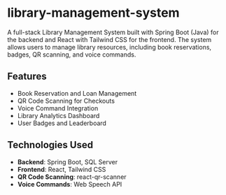 # library-management-system

A full-stack Library Management System built with Spring Boot (Java) for the backend and React with Tailwind CSS for the frontend. The system allows users to manage library resources, including book reservations, badges, QR scanning, and voice commands.

## Features
- Book Reservation and Loan Management
- QR Code Scanning for Checkouts
- Voice Command Integration
- Library Analytics Dashboard
- User Badges and Leaderboard

## Technologies Used
- **Backend**: Spring Boot, SQL Server
- **Frontend**: React, Tailwind CSS
- **QR Code Scanning**: react-qr-scanner
- **Voice Commands**: Web Speech API

